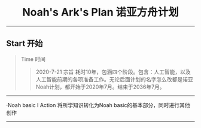 # <center>Noah's Ark's Plan 诺亚方舟计划<center/>
---
## Start 开始
> Time 时间
  >> 2020-7-21
 宗旨
  >> 耗时10年，包涵四个阶段。包含：人工智能，以及人工智能前期的各项准备工作。无论后面计划的名字怎么改都是诺亚Noah计划，都开始于2020年7月。结束于2036年7月。
---
·Noah basic I Action
    将所学知识转化为Noah basic的基本部分，同时进行其他创作


---
